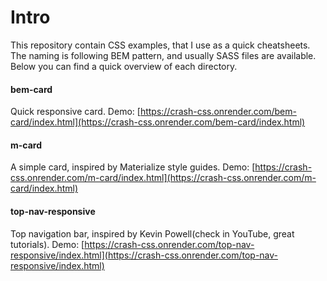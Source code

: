 # Intro

This repository contain CSS examples, that I use as a quick cheatsheets. The naming is following BEM pattern, and usually SASS files are available. Below you can find a quick overview of each directory.

#### bem-card
Quick responsive card. 
Demo: 
[https://crash-css.onrender.com/bem-card/index.html](https://crash-css.onrender.com/bem-card/index.html)

#### m-card
A simple card, inspired by Materialize style guides.
Demo: 
[https://crash-css.onrender.com/m-card/index.html](https://crash-css.onrender.com/m-card/index.html)

#### top-nav-responsive
Top navigation bar, inspired by Kevin Powell(check in YouTube, great tutorials).
Demo:
[https://crash-css.onrender.com/top-nav-responsive/index.html](https://crash-css.onrender.com/top-nav-responsive/index.html)